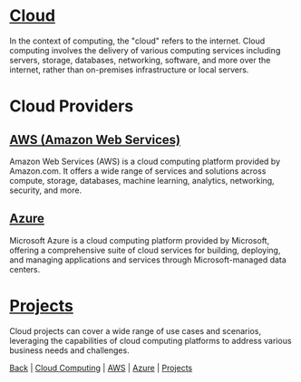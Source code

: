 # [Cloud](basic_concepts/basic_concepts.md)

In the context of computing, the "cloud" refers to the internet. Cloud computing involves the delivery of various computing services including servers, storage, databases, networking, software, and more over the internet, rather than on-premises infrastructure or local servers.

# Cloud Providers

## [AWS (Amazon Web Services)](aws/aws.md)

Amazon Web Services (AWS) is a cloud computing platform provided by Amazon.com. It offers a wide range of services and solutions across compute, storage, databases, machine learning, analytics, networking, security, and more.

## [Azure](azure/azure.md)

Microsoft Azure is a cloud computing platform provided by Microsoft, offering a comprehensive suite of cloud services for building, deploying, and managing applications and services through Microsoft-managed data centers.

# [Projects](projects/projects.md)

Cloud projects can cover a wide range of use cases and scenarios, leveraging the capabilities of cloud computing platforms to address various business needs and challenges.

[Back](../learn.md) | [Cloud Computing](basic_concepts/basic_concepts.md) | [AWS](aws/aws.md) | [Azure](azure/azure.md) | [Projects](projects/projects.md)
